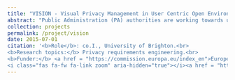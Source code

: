```yaml
---
title: "VISION - Visual Privacy Management in User Centric Open Environments"
abstract: "Public Administration (PA) authorities are working towards upgrading the level of their online services through new governance models such as the Open Government. This pushes for greater transparency, accountability and innovation aiming at increasing citizen levels of confidence and trust in PA online services. In this context, user data privacy is an important issue. VisiOn will deliver a high Technology Readiness Level (TRL) Visual Privacy Management Platform, which empowers any citizen to achieve desired levels of privacy by creating and monitoring a personal Privacy Level Agreement. The platform will provide clear visualisation of privacy preferences, relevant threats and trust issues along with an insight into the economic value of user data. The platform will equip PAs with the right tools to improve the transparency and accountability of their operations, by supporting visual analysis of (i) privacy issues at different levels (e.g. design, run-time) and perspectives (i.e. citizen, PA); (ii) regulation compliance; and (iii) business/operational processes. The VisiOn consortium will leverage existing software, tools and methodologies, which partners have developed in previous projects, towards the implementation of the privacy platform software components. The latter will be tested in an operational environment (i.e. TRL 7), in three different pilot scenarios across two different scenario types (i.e. citizen/PA & PA/cross-border PA). Pilots will involve users from three European countries. Driven by the lack of appropriate products in the market, as identified by the relevant market analysis, the VisiOn exploitation strategy is based on commercialisation of the project results at three levels: platform-as-a-whole, fragments of the platform, and partner individual exploitation. This strategy will enable partners to integrate the project results into their existing commercial offerings, thus exploring and establishing new business opportunities and ventures."
collection: projects
permalink: /project/vision
date: 2015-07-01
citation: '<b>Role</b>: co.I., University of Brighton.<br>
<b>Research topics:</b> Privacy requirements engineering.<br>
<b>Funder:</b> <a href = "https://commission.europa.eu/index_en">European Commission</a> as part of the <a href = "https://cinea.ec.europa.eu/programmes/horizon-europe/h2020-programme_en">H2020 programme</a>with Grant agreement ID 101070052.<br>
<i class="fas fa-fw fa-link zoom" aria-hidden="true"></i><a href = "https://cordis.europa.eu/project/id/653642">cordis</a>'
---
```


